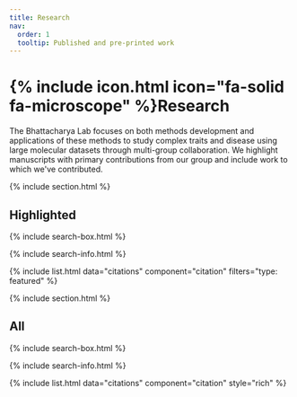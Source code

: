 ```yaml
---
title: Research
nav:
  order: 1
  tooltip: Published and pre-printed work
---
```


# {% include icon.html icon="fa-solid fa-microscope" %}Research

The Bhattacharya Lab focuses on both methods development and applications of these methods to study complex traits and disease using large molecular datasets through multi-group collaboration. We highlight manuscripts with primary contributions from our group and include work to which we've contributed.

{% include section.html %}

## Highlighted

{% include search-box.html %}

{% include search-info.html %}

{% include list.html data="citations" component="citation" filters="type: featured" %}

{% include section.html %}

## All

{% include search-box.html %}

{% include search-info.html %}

{% include list.html data="citations" component="citation" style="rich" %}
